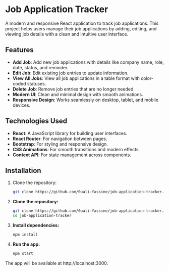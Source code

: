 # Job Application Tracker

A modern and responsive React application to track job applications. This project helps users manage their job applications by adding, editing, and viewing job details with a clean and intuitive user interface.

## Features
- **Add Job**: Add new job applications with details like company name, role, date, status, and reminder.
- **Edit Job**: Edit existing job entries to update information.
- **View All Jobs**: View all job applications in a table format with color-coded statuses.
- **Delete Job**: Remove job entries that are no longer needed.
- **Modern UI**: Clean and minimal design with smooth animations.
- **Responsive Design**: Works seamlessly on desktop, tablet, and mobile devices.

## Technologies Used
- **React**: A JavaScript library for building user interfaces.
- **React Router**: For navigation between pages.
- **Bootstrap**: For styling and responsive design.
- **CSS Animations**: For smooth transitions and modern effects.
- **Context API**: For state management across components.

## Installation
1. Clone the repository:
   ```bash
   git clone https://github.com/0uali-Yassine/job-application-tracker.git

1. **Clone the repository:**

   ```bash
   git clone https://github.com/0uali-Yassine/job-application-tracker.git
   cd job-application-tracker
   
2. **Install dependencies:**

    ```bash
    npm install

3. **Run the app:**

    ```bash
    npm start
The app will be available at http://localhost:3000.

